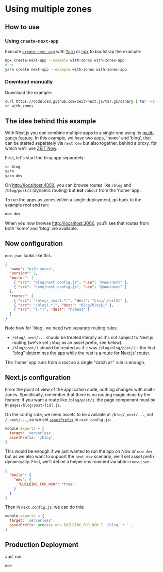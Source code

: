 # Using multiple zones

## How to use

### Using `create-next-app`

Execute [`create-next-app`](https://github.com/segmentio/create-next-app) with [Yarn](https://yarnpkg.com/lang/en/docs/cli/create/) or [npx](https://github.com/zkat/npx#readme) to bootstrap the example:

```bash
npx create-next-app --example with-zones with-zones-app
# or
yarn create next-app --example with-zones with-zones-app
```

### Download manually

Download the example:

```bash
curl https://codeload.github.com/zeit/next.js/tar.gz/canary | tar -xz --strip=2 next.js-canary/examples/with-zones
cd with-zones
```

## The idea behind this example

With Next.js you can combine multiple apps to a single one using its [multi-zones feature](https://nextjs.org/docs#multi-zones). In this example, we have two apps, 'home' and 'blog', that can be started separately via `next dev` but also together, behind a proxy, for which we'll use [ZEIT Now](https://zeit.co/now).

First, let's start the blog app separately:

```bash
cd blog
yarn
yarn dev
```

On <http://localhost:4000>, you can browse routes like `/blog` and `/blog/post/1` (dynamic routing) but **not** `/about` from the 'home' app.

To run the apps as zones within a single deployment, go back to the example root and run:

```bash
now dev
```

When you now browse <http://localhost:3000>, you'll see that routes from both 'home' and 'blog' are available.

## Now configuration

`now.json` looks like this:

```json
{
  "name": "with-zones",
  "version": 2,
  "builds": [
    { "src": "blog/next.config.js", "use": "@now/next" },
    { "src": "home/next.config.js", "use": "@now/next" }
  ],
  "routes": [
    { "src": "/blog/_next(.*)", "dest": "blog/_next$1" },
    { "src": "/blog(.*)", "dest": "blog/blog$1" },
    { "src": "(.*)", "dest": "home$1" }
  ]
}
```

Note how for 'blog', we need two separate routing rules:

- `/blog/_next/...` should be treated literally as it's not subject to Next.js routing (we've set `/blog` as an asset prefix, see below).
- `/blog/post/1` should be treated as if it was `/blog/blog/post/1` – the first "blog" determines the app while the rest is a route for Next.js' router.

The 'home' app runs from a root so a single "catch all" rule is enough.

## Next.js configuration

From the point of view of the application code, nothing changes with multi-zones. Specifically, remember that there is no routing magic done by the feature: if you want a route like `/blog/post/1`, the page component must be in `pages/blog/post/[id].js`.

On the config side, we need assets to be available at `/blog/_next/...`, not `/_next/...`, so we set [`assetPrefix`](https://nextjs.org/docs#cdn-support-with-asset-prefix) in `next.config.js`:

```js
module.exports = {
  target: 'serverless',
  assetPrefix: '/blog',
}
```

This would be enough if we just wanted to run the app on Now or `now dev` but as we also want to support the `next dev` scenario, we'll set asset prefix dynamically. First, we'll define a helper environment variable in `now.json`:

```json
{
  "build": {
    "env": {
      "BUILDING_FOR_NOW": "true"
    }
  }
}
```

Then in `next.config.js`, we can do this:

```js
module.exports = {
  target: 'serverless',
  assetPrefix: process.env.BUILDING_FOR_NOW ? '/blog' : '',
}
```

## Production Deployment

Just run:

```bash
now
```

